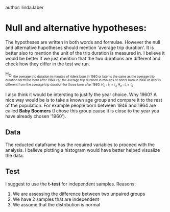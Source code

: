 
author: lindaJaber

# Null and alternative hypotheses:
The hypotheses are written in both words and formulae.
However the null and alternative hupotheses should mention 'average trip duration'.
It is better also to mention the unit of the trip duration is measured in.
I believe it would be better if we just mention that the two durations are different and check how they differ in the test we run.

H<sub>O<sub>: the average trip duration in minutes of riders born in 1960 or later is the same as the average trip duration for those born after 1960.
$H_a$: the average trip duration in minutes of riders born in 1960 or later is different from the average trip duration for those born after 1960.
$H_0: t_1 = t_2$
$H_a: t_! \neq t_2$

I also think it would be intersting to justify the year choice. Why 1960? 
A nice way would be is to take a known age group and compare it to the rest of the population.
For example people born between 1946 and 1964 are called **Baby Boomers** (I chose this group cause it is close to the year you have already chosen '1960').

## Data
The reducted dataframe has the required variables to proceed with the analysis.
I believe plotting a histogram would have better helped visualize the data.

## Test
I suggest to use the **t-test** for independent samples.
Reasons:
1. We are assessing the difference between two unpaired groups
2. We have 2 samples that are independent
3. We assume that the distribution is normal

